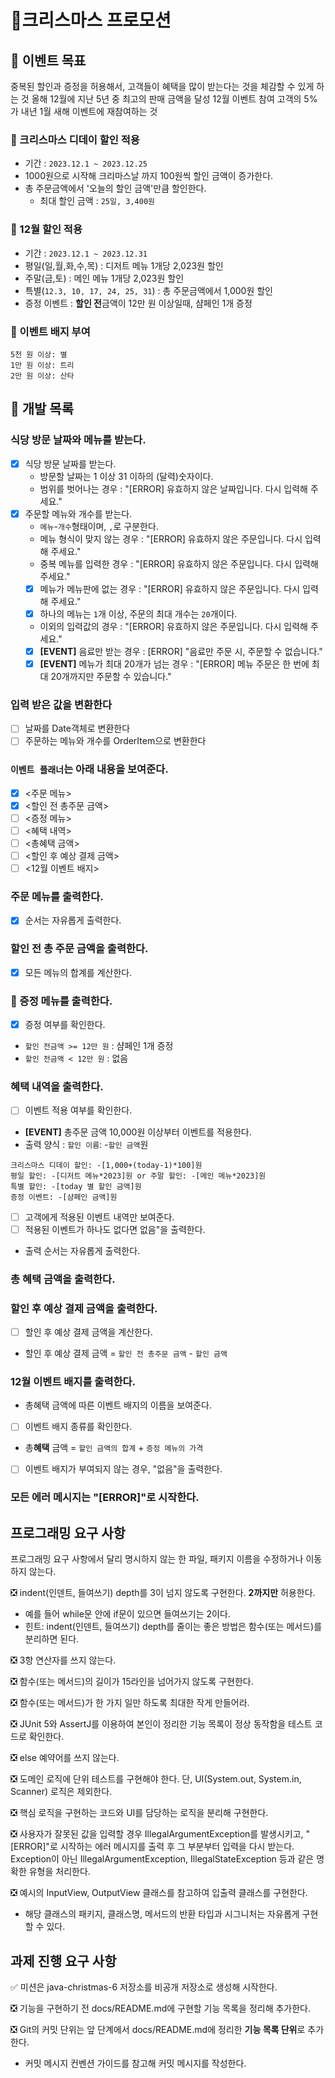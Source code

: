 # 🌟크리스마스 프로모션

## 🌟 이벤트 목표
중복된 할인과 증정을 허용해서, 고객들이 혜택을 많이 받는다는 것을 체감할 수 있게 하는 것
올해 12월에 지난 5년 중 최고의 판매 금액을 달성
12월 이벤트 참여 고객의 5%가 내년 1월 새해 이벤트에 재참여하는 것

### 🎄 크리스마스 디데이 할인 적용
- 기간 : ```2023.12.1 ~ 2023.12.25```
- 1000원으로 시작해 크리마스날 까지 100원씩 할인 금액이 증가한다.
- 총 주문금액에서 '오늘의 할인 금액'만큼 할인한다.
  - 최대 할인 금액 : ```25일, 3,400원```
### 🎄 12월 할인 적용
- 기간 : ```2023.12.1 ~ 2023.12.31```
- 평일(일,월,화,수,목) : 디저트 메뉴 1개당 2,023원 할인
- 주말(금,토) : 메인 메뉴 1개당 2,023원 할인
- 특별(```12.3, 10, 17, 24, 25, 31```) : 총 주문금액에서 1,000원 할인
- 증정 이벤트 : **할인 전**금액이 12만 원 이상일때, 샴페인 1개 증정
### 🎄 이벤트 배지 부여
    5천 원 이상: 별
    1만 원 이상: 트리
    2만 원 이상: 산타
## 🌟 개발 목록 
### 식당 방문 날짜와 메뉴를 받는다.
- [x] 식당 방문 날짜를 받는다.
  - 방문할 날짜는 1 이상 31 이하의 (달력)숫자이다.
  - 범위를 벗어나는 경우 : "[ERROR] 유효하지 않은 날짜입니다. 다시 입력해 주세요."
- [x] 주문할 메뉴와 개수를 받는다.
  - ```메뉴```-```개수```형태이며, ```,```로 구분한다.
  - 메뉴 형식이 맞지 않는 경우 : "[ERROR] 유효하지 않은 주문입니다. 다시 입력해 주세요."
  - 중복 메뉴를 입력한 경우 : "[ERROR] 유효하지 않은 주문입니다. 다시 입력해 주세요."
  - [x] 메뉴가 메뉴판에 없는 경우 : "[ERROR] 유효하지 않은 주문입니다. 다시 입력해 주세요."
  - [x] 하나의 메뉴는 ```1```개 이상, 주문의 최대 개수는 ```20```개이다.
  - 이외의 입력값의 경우 : "[ERROR] 유효하지 않은 주문입니다. 다시 입력해 주세요."
  - [x] **[EVENT]** 음료만 받는 경우 : [ERROR] "음료만 주문 시, 주문할 수 없습니다."
  - [x] **[EVENT]** 메뉴가 최대 20개가 넘는 경우 : "[ERROR] 메뉴 주문은 한 번에 최대 20개까지만 주문할 수 있습니다."
### 입력 받은 값을 변환한다
- [ ] 날짜를 Date객체로 변환한다
- [ ] 주문하는 메뉴와 개수를 OrderItem으로 변환한다
### ```이벤트 플래너```는 아래 내용을 보여준다.
- [x] <주문 메뉴>
- [x] <할인 전 총주문 금액>
- [ ] <증정 메뉴>
- [ ] <혜택 내역>
- [ ] <총혜택 금액>
- [ ] <할인 후 예상 결제 금액>
- [ ] <12월 이벤트 배지>

### 주문 메뉴를 출력한다.
- [x] 순서는 자유롭게 출력한다.
### 할인 전 총 주문 금액을 출력한다.
- [x] 모든 메뉴의 합계를 계산한다.
### 🍾 증정 메뉴를 출력한다.
- [x] 증정 여부를 확인한다.
- ```할인 전금액 >= 12만 원``` : 샴페인 1개 증정
- ```할인 전금액 < 12만 원``` : 없음
### 혜택 내역을 출력한다.
- [ ] 이벤트 적용 여부를 확인한다.
- **[EVENT]** 총주문 금액 10,000원 이상부터 이벤트를 적용한다.
- 출력 양식 : ```할인 이름```: -```할인 금액```원
```
크리스마스 디데이 할인: -[1,000+(today-1)*100]원
평일 할인: -[디저트 메뉴*2023]원 or 주말 할인: -[메인 메뉴*2023]원
특별 할인: -[today 별 할인 금액]원
증정 이벤트: -[샴페인 금액]원
``` 
- [ ] 고객에게 적용된 이벤트 내역만 보여준다.
- [ ] 적용된 이벤트가 하나도 없다면 없음"을 출력한다.
- 출력 순서는 자유롭게 출력한다.
### 총 혜택 금액을 출력한다.
### 할인 후 예상 결제 금액을 출력한다.
- [ ] 할인 후 예상 결제 금액을 계산한다.
- 할인 후 예상 결제 금액 = ```할인 전 총주문 금액``` - ```할인 금액```
### 12월 이벤트 배지를 출력한다.
- 총혜택 금액에 따른 이벤트 배지의 이름을 보여준다.
- [ ] 이벤트 배지 종류를 확인한다.
- 총**혜택** 금액 = ```할인 금액의 합계``` + ```증정 메뉴의 가격```
- [ ] 이벤트 배지가 부여되지 않는 경우, "없음"을 출력한다.
### 모든 에러 메시지는 "[ERROR]"로 시작한다.

## 프로그래밍 요구 사항
프로그래밍 요구 사항에서 달리 명시하지 않는 한 파일, 패키지 이름을 수정하거나 이동하지 않는다.

❎ indent(인덴트, 들여쓰기) depth를 3이 넘지 않도록 구현한다. **2까지만** 허용한다.
- 예를 들어 while문 안에 if문이 있으면 들여쓰기는 2이다.
- 힌트: indent(인덴트, 들여쓰기) depth를 줄이는 좋은 방법은 함수(또는 메서드)를 분리하면 된다.

❎ 3항 연산자를 쓰지 않는다.

❎ 함수(또는 메서드)의 길이가 15라인을 넘어가지 않도록 구현한다.

❎ 함수(또는 메서드)가 한 가지 일만 하도록 최대한 작게 만들어라.

❎ JUnit 5와 AssertJ를 이용하여 본인이 정리한 기능 목록이 정상 동작함을 테스트 코드로 확인한다.

❎ else 예약어를 쓰지 않는다.

❎ 도메인 로직에 단위 테스트를 구현해야 한다. 단, UI(System.out, System.in, Scanner) 로직은 제외한다.

❎ 핵심 로직을 구현하는 코드와 UI를 담당하는 로직을 분리해 구현한다.

❎ 사용자가 잘못된 값을 입력할 경우 IllegalArgumentException를 발생시키고, "[ERROR]"로 시작하는 에러 메시지를 출력 후 그 부분부터 입력을 다시 받는다.
Exception이 아닌 IllegalArgumentException, IllegalStateException 등과 같은 명확한 유형을 처리한다.

❎ 예시의 InputView, OutputView 클래스를 참고하여 입출력 클래스를 구현한다.
- 해당 클래스의 패키지, 클래스명, 메서드의 반환 타입과 시그니처는 자유롭게 구현할 수 있다.

## 과제 진행 요구 사항
✅ 미션은 java-christmas-6 저장소를 비공개 저장소로 생성해 시작한다.

❎ 기능을 구현하기 전 docs/README.md에 구현할 기능 목록을 정리해 추가한다.

❎ Git의 커밋 단위는 앞 단계에서 docs/README.md에 정리한 **기능 목록 단위**로 추가한다.
- 커밋 메시지 컨벤션 가이드를 참고해 커밋 메시지를 작성한다.
